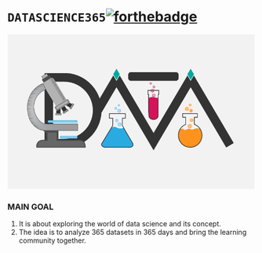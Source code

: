 # `DATASCIENCE365`[![forthebadge](https://forthebadge.com/images/badges/built-with-love.svg)](https://forthebadge.com)

![](https://github.com/HiteshGorana/DataScience365/blob/master/Awesom-Data-Science4.png)
### MAIN GOAL

1. It is about exploring the world of data science and its concept.
2. The idea is to analyze 365 datasets in 365 days and bring the learning community together.
